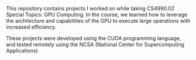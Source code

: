 This repository contains projects I worked on while taking CS4990.02 Special Topics: GPU Computing.
In the course, we learned how to leverage the architecture and capabilities of the GPU to execute large operations with increased efficiency.

These projects were developed using the CUDA programming language, and tested remotely using the NCSA (National Center for Supercomputing Applications)
